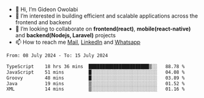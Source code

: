 - 👋 Hi, I’m Gideon Owolabi
- 👀 I’m interested in building efficient and scalable applications across the frontend and backend
- 💞️ I’m looking to collaborate on <b>frontend(react)</b>, <b>mobile(react-native)</b> and <b>backend(Nodejs, Laravel)</b> projects
- 📫 How to reach me <a href="mailto:gideoniyin2021@gmail.com">Mail</a>, <a href="https://www.linkedin.com/in/gideon-owolabi-9b667a232/">LinkedIn</a> and <a href="https://wa.me/2348055377085">Whatsapp</a>

<!---
gude1/gude1 is a ✨ special ✨ repository because its `README.md` (this file) appears on your GitHub profile.
You can click the Preview link to take a look at your changes.
--->

<!--START_SECTION:waka-->

```txt
From: 08 July 2024 - To: 15 July 2024

TypeScript    18 hrs 36 mins  ██████████████████████▒░░   88.78 %
JavaScript    51 mins         █░░░░░░░░░░░░░░░░░░░░░░░░   04.08 %
Groovy        48 mins         █░░░░░░░░░░░░░░░░░░░░░░░░   03.89 %
Java          19 mins         ▒░░░░░░░░░░░░░░░░░░░░░░░░   01.52 %
XML           14 mins         ▒░░░░░░░░░░░░░░░░░░░░░░░░   01.16 %
```

<!--END_SECTION:waka-->
